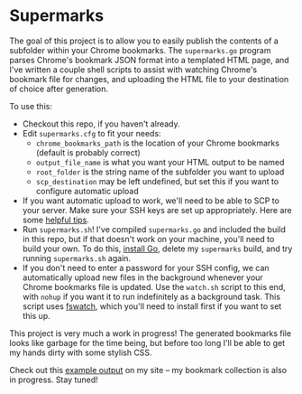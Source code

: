 # Supermarks

The goal of this project is to allow you to easily publish the contents of a subfolder within your Chrome bookmarks. The `supermarks.go` program parses Chrome's bookmark JSON format into a templated HTML page, and I've written a couple shell scripts to assist with watching Chrome's bookmark file for changes, and uploading the HTML file to your destination of choice after generation.

To use this:
- Checkout this repo, if you haven't already.
- Edit `supermarks.cfg` to fit your needs:
  - `chrome_bookmarks_path` is the location of your Chrome bookmarks (default is probably correct)
  - `output_file_name` is what you want your HTML output to be named
  - `root_folder` is the string name of the subfolder you want to upload
  - `scp_destination` may be left undefined, but set this if you want to configure automatic upload
- If you want automatic upload to work, we'll need to be able to SCP to your server. Make sure your SSH keys are set up appropriately. Here are some [helpful tips](https://www.digitalocean.com/community/tutorials/how-to-set-up-ssh-keys--2).
- Run `supermarks.sh`! I've compiled `supermarks.go` and included the build in this repo, but if that doesn't work on your machine, you'll need to build your own. To do this, [install Go](https://golang.org/doc/install), delete my `supermarks` build, and try running `supermarks.sh` again.
- If you don't need to enter a password for your SSH config, we can automatically upload new files in the background whenever your Chrome bookmarks file is updated. Use the `watch.sh` script to this end, with `nohup` if you want it to run indefinitely as a background task. This script uses [fswatch](https://github.com/emcrisostomo/fswatch), which you'll need to install first if you want to set this up.

This project is very much a work in progress! The generated bookmarks file looks like garbage for the time being, but before too long I'll be able to get my hands dirty with some stylish CSS.

Check out this [example output](http://man1.biz/supermarks/) on my site – my bookmark collection is also in progress. Stay tuned!